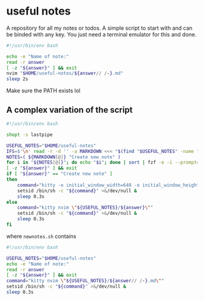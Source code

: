 # useful notes

A repository for all my notes or todos. A simple script to start with and can be binded with any key. You just need a terminal emulator for this and done.

```sh 
#!/usr/bin/env bash

echo -e "Name of note:"
read -r answer
[ -z "${answer}" ] && exit
nvim "$HOME/useful-notes/${answer// /-}.md"
sleep 2s
```

Make sure the PATH exists lol

## A complex variation of the script

```sh
#!/usr/bin/env bash

shopt -s lastpipe

USEFUL_NOTES="$HOME/useful-notes"
IFS=$'\n' read -r -d '' -a MARKDOWN <<< "$(find "$USEFUL_NOTES" -name "*.md")"
NOTES=( ${MARKDOWN[@]} "Create new note" )
for i in "${NOTES[@]}"; do echo "$i"; done | sort | fzf -e -i --prompt='notes: ' | read -r answer
[ -z "${answer}" ] && exit
if [ "${answer}" == "Create new note" ]
then
	command="kitty -o initial_window_width=640 -o initial_window_height=100 -o remember_window_size=no --class launcher newnotes.sh"
	setsid /bin/sh -c "${command}" >&/dev/null &
	sleep 0.3s
else
	command="kitty nvim \"${USEFUL_NOTES}/${answer}\""
	setsid /bin/sh -c "${command}" >&/dev/null &
	sleep 0.3s
fi
```

where `newnotes.sh` contains

```sh
#!/usr/bin/env bash

USEFUL_NOTES="$HOME/useful-notes"
echo -e "Name of note:"
read -r answer
[ -z "${answer}" ] && exit
command="kitty nvim \"${USEFUL_NOTES}/${answer// /-}.md\""
setsid /bin/sh -c "${command}" >&/dev/null &
sleep 0.3s
```
